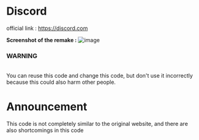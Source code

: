 # Discord
official link : https://discord.com

**Screenshot of the remake :**
![image](https://github.com/vtxcommunity/discord-remake/assets/150561267/a8577826-dcfe-4e32-b114-1157aaab4cad)

<h3>WARNING</h3><br>
You can reuse this code and change this code, but don't use it incorrectly because this could also harm other people.

# Announcement
This code is not completely similar to the original website, and there are also shortcomings in this code
